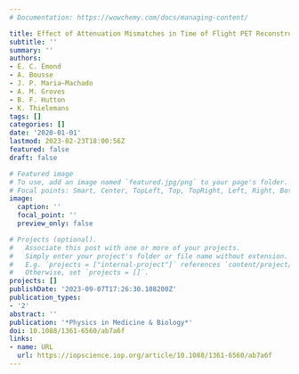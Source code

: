 ```yaml
---
# Documentation: https://wowchemy.com/docs/managing-content/

title: Effect of Attenuation Mismatches in Time of Flight PET Reconstruction
subtitle: ''
summary: ''
authors:
- É. C. Émond
- A. Bousse
- J. P. Maria~Machado
- A. M. Groves
- B. F. Hutton
- K. Thielemans
tags: []
categories: []
date: '2020-01-01'
lastmod: 2023-02-23T18:00:56Z
featured: false
draft: false

# Featured image
# To use, add an image named `featured.jpg/png` to your page's folder.
# Focal points: Smart, Center, TopLeft, Top, TopRight, Left, Right, BottomLeft, Bottom, BottomRight.
image:
  caption: ''
  focal_point: ''
  preview_only: false

# Projects (optional).
#   Associate this post with one or more of your projects.
#   Simply enter your project's folder or file name without extension.
#   E.g. `projects = ["internal-project"]` references `content/project/deep-learning/index.md`.
#   Otherwise, set `projects = []`.
projects: []
publishDate: '2023-09-07T17:26:30.108200Z'
publication_types:
- '2'
abstract: ''
publication: '*Physics in Medicine & Biology*'
doi: 10.1088/1361-6560/ab7a6f
links:
- name: URL
  url: https://iopscience.iop.org/article/10.1088/1361-6560/ab7a6f
---
```

